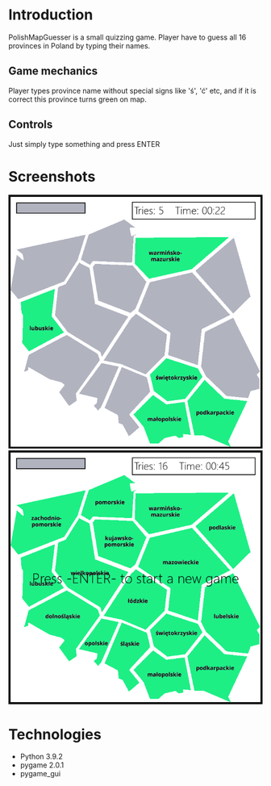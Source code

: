 Introduction
============
PolishMapGuesser is a small quizzing game. Player have to guess all 16 provinces in Poland by typing their names.

Game mechanics
-------------
Player types province name without special signs like 'ś', 'ć' etc, and if it is correct this province turns green on map.

Controls
-------------
Just simply type something and press ENTER

Screenshots
===========
![Gamescreen](resources/ss1.png)![EndGame](resources/ss2.png)

Technologies
===========
* Python 3.9.2
* pygame 2.0.1
* pygame_gui